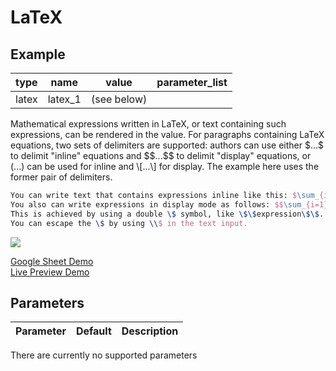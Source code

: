 # LaTeX

## Example

| type      | name          | value                   |parameter_list |
| --------- | ------------  | ------                  |--------- |
|latex	    | latex_1	        | (see below)             |           |

Mathematical expressions written in LaTeX, or text containing such expressions, can be rendered in the value. For paragraphs containing LaTeX equations, two sets of delimiters are supported: authors can use either \$...\$ to delimit "inline" equations and \$\$...\$\$ to delimit "display" equations, or \(...\) can be used for inline and \\[...\\] for display. The example here uses the former pair of delimiters.

```latex
You can write text that contains expressions inline like this: $\sum_{i=1}^n(x_i^2 - \overline{x}^2)$, by using the format \$expression\$.
You also can write expressions in display mode as follows: $$\sum_{i=1}^n(x_i^2 - \overline{x}^2)$$
This is achieved by using a double \$ symbol, like \$\$expression\$\$.
You can escape the \$ by using \\$ in the text input.
```  

![](images/latex.png)

[Google Sheet Demo](https://docs.google.com/spreadsheets/d/1qPNAFQbrEQX8ZahmTr3LGhx3uoaooQJqVOAF2HHwmcg/)   
[Live Preview Demo](https://plh-teens-app1.web.app/template/comp_latex)

## Parameters

| Parameter         | Default     | Description |
| ---------         | ----------- | --------- |

There are currently no supported parameters
